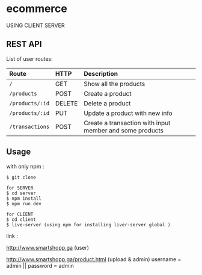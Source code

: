 # ecommerce
USING CLIENT SERVER

## REST API

List of user routes:

| Route               | HTTP            | Description     |
|:--------------------|:----------------|:----------------|
| `/`                 |GET            | Show all the products|
| `/products`        |POST           | Create a product|
| `/products/:id`    |DELETE         | Delete a product|
| `/products/:id`    |PUT            | Update a product with new info|
| `/transactions`    |POST           | Create a transaction with input member and some products|

## Usage
with only npm :
```
$ git clone

for SERVER
$ cd server
$ npm install
$ npm run dev

for CLIENT
$ cd client
$ live-server (using npm for installing liver-server global )
```
link : 

http://www.smartshopp.ga (user)

http://www.smartshopp.ga/product.html (upload & admin) username = admin || password = admin
